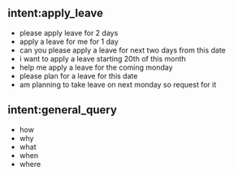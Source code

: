 ## intent:apply_leave
- please apply leave for 2 days
- apply a leave for me for 1 day
- can you please apply a leave for next two days from this date
- i want to apply a leave starting 20th of this month
- help me apply a leave for the coming monday
- please plan for a leave for this date
- am planning to take leave on next monday so request for it

## intent:general_query
- how
- why
- what
- when
- where